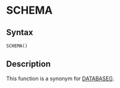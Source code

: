 
# SCHEMA

## Syntax


```
SCHEMA()
```

## Description


This function is a synonym for [DATABASE()](../../../../../../../general-resources/learning-and-training/training-and-tutorials/intermediate-mariadb-articles/database-theory/database-normalization/database-normalization-2nd-normal-form.md).

